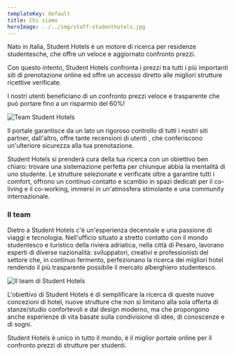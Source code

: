 ```yaml
---
templateKey: default
title: Chi siamo
heroImage: ../../img/staff-studenthotels.jpg
---
```

Nato in Italia, Student Hotels è un motore di ricerca per residenze studentesche, che offre un veloce e aggiornato confronto prezzi.

Con questo intento, Student Hotels confronta i prezzi tra tutti i più importanti siti di prenotazione online ed offre un accesso diretto alle migliori strutture ricettive verificate.

I nostri utenti beneficiano di un confronto prezzi veloce e trasparente che può portare fino a un risparmio del 60%!

![Team Student Hotels](/img/team-studentshotels.jpg)

Il portale garantisce da un lato un rigoroso controllo di tutti i nostri siti partner, dall'altro, offre tante recensioni di utenti , che conferiscono un'ulteriore sicurezza alla tua prenotazione.

Student Hotels si prenderà cura della tua ricerca con un obiettivo ben chiaro: trovare una sistemazione perfetta per chiunque abbia la mentalità di uno studente. Le strutture selezionate e verificate oltre a garantire tutti i comfort, offrono un continuo contatto e scambio in spazi dedicati per il co-living e il co-working, immersi in un'atmosfera stimolante e una community internazionale.

### Il team

Dietro a Student Hotels c'è un'esperienza decennale e una passione di viaggi e tecnologia. Nell'ufficio situato a stretto contatto con il mondo studentesco e turistico della riviera adriatica, nella città di Pesaro, lavorano esperti di diverse nazionalità: sviluppatori, creativi e professionisti del settore che, in continuo fermento, perfezionano la ricerca dei migliori hotel rendendo il più trasparente possibile il mercato alberghiero studentesco.

![Il team di Student Hotels](/img/staff-studenthotels.jpg)

L'obiettivo di Student Hotels è di semplificare la ricerca di queste nuove concezioni di hotel, nuove strutture che non si limitano alla sola offerta di stanze/studio confortevoli e dal design moderno, ma che propongono anche esperienze di vita basate sulla condivisione di idee, di conoscenze e di sogni.

Student Hotels è unico in tutto il mondo, è il miglior portale online per il confronto prezzi di strutture per studenti.

